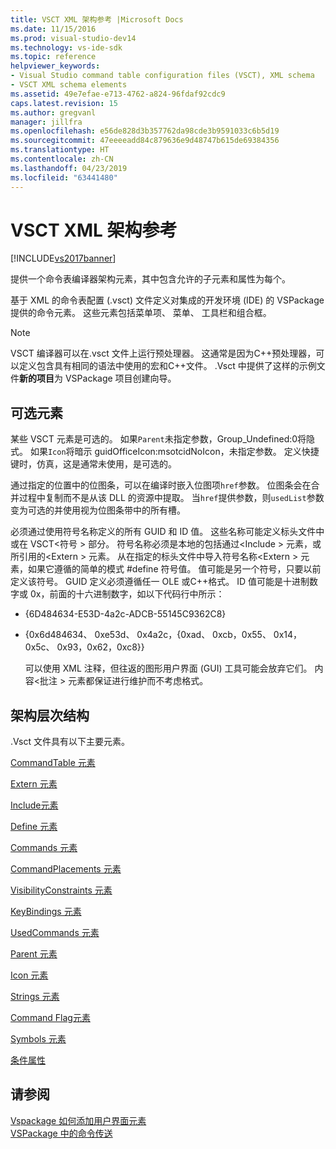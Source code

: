 ```yaml
---
title: VSCT XML 架构参考 |Microsoft Docs
ms.date: 11/15/2016
ms.prod: visual-studio-dev14
ms.technology: vs-ide-sdk
ms.topic: reference
helpviewer_keywords:
- Visual Studio command table configuration files (VSCT), XML schema
- VSCT XML schema elements
ms.assetid: 49e7efae-e713-4762-a824-96fdaf92cdc9
caps.latest.revision: 15
ms.author: gregvanl
manager: jillfra
ms.openlocfilehash: e56de828d3b357762da98cde3b9591033c6b5d19
ms.sourcegitcommit: 47eeeeadd84c879636e9d48747b615de69384356
ms.translationtype: HT
ms.contentlocale: zh-CN
ms.lasthandoff: 04/23/2019
ms.locfileid: "63441480"
---
```

# <a name="vsct-xml-schema-reference"></a>VSCT XML 架构参考
[!INCLUDE[vs2017banner](../includes/vs2017banner.md)]

提供一个命令表编译器架构元素，其中包含允许的子元素和属性为每个。  
  
 基于 XML 的命令表配置 (.vsct) 文件定义对集成的开发环境 (IDE) 的 VSPackage 提供的命令元素。 这些元素包括菜单项、 菜单、 工具栏和组合框。  
  
> [!NOTE]
> VSCT 编译器可以在.vsct 文件上运行预处理器。 这通常是因为C++预处理器，可以定义包含具有相同的语法中使用的宏和C++文件。 .Vsct 中提供了这样的示例文件**新的项目**为 VSPackage 项目创建向导。  
  
## <a name="optional-elements"></a>可选元素  
 某些 VSCT 元素是可选的。 如果`Parent`未指定参数，Group_Undefined:0将隐式。 如果`Icon`将暗示 guidOfficeIcon:msotcidNoIcon，未指定参数。 定义快捷键时，仿真，这是通常未使用，是可选的。  
  
 通过指定的位置中的位图条，可以在编译时嵌入位图项`href`参数。 位图条会在合并过程中复制而不是从该 DLL 的资源中提取。 当`href`提供参数，则`usedList`参数变为可选的并使用视为位图条带中的所有槽。  
  
 必须通过使用符号名称定义的所有 GUID 和 ID 值。 这些名称可能定义标头文件中或在 VSCT\<符号 > 部分。 符号名称必须是本地的包括通过\<Include > 元素，或所引用的\<Extern > 元素。 从在指定的标头文件中导入符号名称\<Extern > 元素，如果它遵循的简单的模式 #define 符号值。 值可能是另一个符号，只要以前定义该符号。 GUID 定义必须遵循任一 OLE 或C++格式。 ID 值可能是十进制数字或 0x，前面的十六进制数字，如以下代码行中所示：  
  
- {6D484634-E53D-4a2c-ADCB-55145C9362C8}  
  
- {0x6d484634、 0xe53d、 0x4a2c，{0xad、 0xcb，0x55、 0x14，0x5c、 0x93，0x62，0xc8}}  
  
  可以使用 XML 注释，但往返的图形用户界面 (GUI) 工具可能会放弃它们。 内容\<批注 > 元素都保证进行维护而不考虑格式。  
  
## <a name="schema-hierarchy"></a>架构层次结构  
 .Vsct 文件具有以下主要元素。  
  
 [CommandTable 元素](../extensibility/commandtable-element.md)  
  
 [Extern 元素](../extensibility/extern-element.md)  
  
 [ Include元素](../extensibility/include-element.md)  
  
 [Define 元素](../extensibility/define-element.md)  
  
 [Commands 元素](../extensibility/commands-element.md)  
  
 [CommandPlacements 元素](../extensibility/commandplacements-element.md)  
  
 [VisibilityConstraints 元素](../extensibility/visibilityconstraints-element.md)  
  
 [KeyBindings 元素](../extensibility/keybindings-element.md)  
  
 [UsedCommands 元素](../extensibility/usedcommands-element.md)  
  
 [Parent 元素](../extensibility/parent-element.md)  
  
 [Icon 元素](../extensibility/icon-element.md)  
  
 [Strings 元素](../extensibility/strings-element.md)  
  
 [ Command Flag元素](../extensibility/command-flag-element.md)  
  
 [Symbols 元素](../extensibility/symbols-element.md)  
  
 [条件属性](../extensibility/vsct-xml-schema-conditional-attributes.md)  
  
## <a name="see-also"></a>请参阅  
 [Vspackage 如何添加用户界面元素](../extensibility/internals/how-vspackages-add-user-interface-elements.md)   
 [VSPackage 中的命令传送](../extensibility/internals/command-routing-in-vspackages.md)
